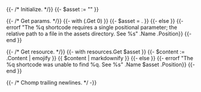 {{- /*  Initialize. */}}
{{- $asset := "" }}

{{- /* Get params. */}}
{{- with (.Get 0) }}
  {{- $asset = . }}
{{- else }}
  {{- errorf "The %q shortcode requires a single positional parameter; the relative path to a file in the assets directory. See %s" .Name .Position}}
{{- end }}

{{- /* Get resource. */}}
{{- with resources.Get $asset }}
  {{- $content := .Content | emojify }}
  {{ $content | markdownify }}
{{- else }}
  {{- errorf "The %q shortcode was unable to find %q. See %s" .Name $asset .Position}}
{{- end }}

{{- /* Chomp trailing newlines. */ -}}
